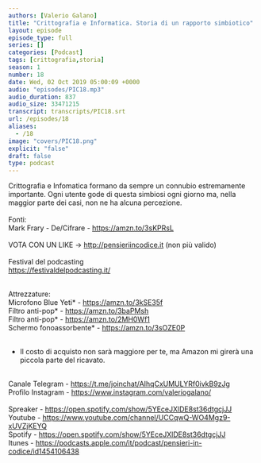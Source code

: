 ```yaml
---
authors: [Valerio Galano]
title: "Crittografia e Informatica. Storia di un rapporto simbiotico"
layout: episode
episode_type: full
series: []
categories: [Podcast]
tags: [crittografia,storia]
season: 1
number: 18
date: Wed, 02 Oct 2019 05:00:09 +0000
audio: "episodes/PIC18.mp3"
audio_duration: 837
audio_size: 33471215
transcript: transcripts/PIC18.srt
url: /episodes/18
aliases: 
  - /18
image: "covers/PIC18.png"
explicit: "false"
draft: false
type: podcast
---
```

Crittografia e Infomatica formano da sempre un connubio estremamente importante. Ogni utente gode di questa simbiosi ogni giorno ma, nella maggior parte dei casi, non ne ha alcuna percezione.<br />
<br />
Fonti:<br />
Mark Frary - De/Cifrare - <a href="https://amzn.to/3sKPRsL" rel="noopener">https://amzn.to/3sKPRsL</a>  <br />
<br />
VOTA CON UN LIKE -> <a href="https://pensieriincodice.it" rel="noopener">http://pensieriincodice.it</a> (non più valido) <br />
<br />
Festival del podcasting<br />
<a href="https://festivaldelpodcasting.it/" rel="noopener">https://festivaldelpodcasting.it/</a> <br />
<br />




Attrezzature:<br />
Microfono Blue Yeti* - <a href="https://amzn.to/3kSE35f" rel="noopener">https://amzn.to/3kSE35f</a>  <br />
Filtro anti-pop* - <a href="https://amzn.to/3baPMsh" rel="noopener">https://amzn.to/3baPMsh</a>  <br />
Filtro anti-pop* - <a href="https://amzn.to/2MH0Wf1" rel="noopener">https://amzn.to/2MH0Wf1</a>  <br />
Schermo fonoassorbente* - <a href="https://amzn.to/3sOZE0P" rel="noopener">https://amzn.to/3sOZE0P</a>  <br />
<br />
* Il costo di acquisto non sarà maggiore per te, ma Amazon mi girerà una piccola parte del ricavato. <br />
<br />
Canale Telegram - <a href="https://t.me/joinchat/AIhqCxUMULYRf0ivkB9zJg" rel="noopener">https://t.me/joinchat/AIhqCxUMULYRf0ivkB9zJg</a> <br />
Profilo Instagram - <a href="https://www.instagram.com/valeriogalano/" rel="noopener">https://www.instagram.com/valeriogalano/</a> <br />
<br />
Spreaker - <a href="https://open.spotify.com/show/5YEceJXlDE8st36dtgcjJJ" rel="noopener">https://open.spotify.com/show/5YEceJXlDE8st36dtgcjJJ</a> <br />
Youtube - <a href="https://www.youtube.com/channel/UCCqwQ-WO4Mgz9-xUVZjKEYQ" rel="noopener">https://www.youtube.com/channel/UCCqwQ-WO4Mgz9-xUVZjKEYQ</a> <br />
Spotify - <a href="https://open.spotify.com/show/5YEceJXlDE8st36dtgcjJJ" rel="noopener">https://open.spotify.com/show/5YEceJXlDE8st36dtgcjJJ</a> <br />
Itunes - <a href="https://podcasts.apple.com/it/podcast/pensieri-in-codice/id1454106438" rel="noopener">https://podcasts.apple.com/it/podcast/pensieri-in-codice/id1454106438</a> <br />
<br />






